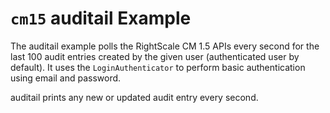 # `cm15` auditail Example

The auditail example polls the RightScale CM 1.5 APIs every second for the last 100
audit entries created by the given user (authenticated user by default).
It uses the `LoginAuthenticator` to perform basic authentication using email
and password.

auditail prints any new or updated audit entry every second.

